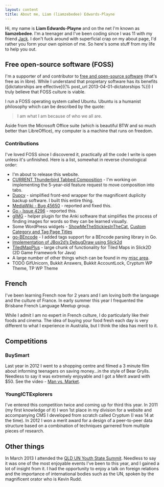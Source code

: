 ```yaml
---
layout: content
title: About me, Liam (liamzebedee) Edwards-Playne
---
```

<p class="lead">Hi, my name is <strong>Liam Edwards-Playne</strong> and on the net I'm known as <strong>liamzebedee</strong>. I'm a teenager and I've been coding since I was 11 with my friend <a href="//hetra.co">Jack</a>. I don't fuck around with superficial crap on my about page, I'd rather you form your own opinion of me. So here's some stuff from my life to help you out.</p>

## Free open-source software (FOSS)
I'm a supporter of and contributor to [free and open-source software](http://www.gnu.org/philosophy/free-sw.html) (that's free as in libre). While I understand that propietary software has its benefits ([dictatorships are effective]({% post_url 2013-04-01-dictatorships %})) I truly believe that FOSS culture is viable.

I run a FOSS operating system called Ubuntu. Ubuntu is a humanist philosophy which can be described by the quote:

> I am what I am because of who we all are.

Aside from the Microsoft Office suite (which is beautiful BTW and so much better than LibreOffice), my computer is a machine that runs on freedom. 

### Contributions
I've loved FOSS since I discovered it, practically all the code I write is open unless it's unfinished. Here is a list, somewhat in reverse chonological order:

* I'm about to release this website. 
* [CURRENT Thunderbird Tabbed Composition](https://bugzilla.mozilla.org/show_bug.cgi?id=449299) - I'm working on implementing the 5-year-old feature request to move composition into tabs. 
* [Dupcy](https://github.com/liamzebedee/dupcy) - simplified front-end wrapper for the magnificent duplicity backup software. I built this entire thing.
* [MediaWiki - Bug 45650](https://bugzilla.wikimedia.org/show_bug.cgi?id=4565) - reported and fixed this.
* [Go - Issue 4296](https://code.google.com/p/go/issues/detail?id=4296) - reported this.
* [gIMG](https://github.com/liamzebedee/misc/tree/master/gimg) - helper plugin for the Anki software that simplifies the process of finding images for words so they can be learned visually. 
* Some WordPress widgets - [ShowMeTheStickiesInTheCat](http://wordpress.org/extend/plugins/showmethestickiesinthecat/), [Custom Category and Tag Page Titles](http://wordpress.org/extend/plugins/custom-category-and-tag-page-titles/)
* [go-BEncode](https://github.com/liamzebedee/bencode) - I added tags support for a BEncode parsing library in Go. 
* [Implementation of JBox2d’s DebugDraw using Slick2d](https://gist.github.com/3074904)
* [TiledMapPlus](https://bitbucket.org/liamzebedee/slick) - large chunk of functionality for Tiled Maps in Slick2D (2D Game Framework for Java)
* A large number of other things which can be found in my [misc area](https://github.com/liamzebedee/misc). 
* TODO GifUnicorn, Bukkit Answers, Bukkit AccountLock, Cryptum WP Theme, TP WP Theme

## French
I've been learning French now for 2 years and I am loving both the language and the culture of France. In early summer this year I frequented the Brisbane French Language Meetup group. 

While I admit I am no expert in French culture, I do particularly like their foods and cinema. The idea of buying your food fresh each day is very different to what I experience in Australia, but I think the idea has merit to it.

## Competitions
### BuySmart
Last year in 2012 I went to a shopping centre and filmed a 3 minute film about informing teenagers on saving money...in the style of Bear Grylls. Needless to say it was extremely enjoyable and I got a Merit award with $50. See the video - [Man vs. Market](https://www.youtube.com/watch?v=ECTO2J74GFw). 

### YoungICTExplorers
I've entered this competition twice and coming up for third this year. In 2011 (my first knowledge of it) I won 1st place in my division for a website and accompanying CMS I developed from scratch called Cryptum (I was 14 at the time). In 2012 I won a merit award for a design of a peer-to-peer data structure based on a combination of techniques garnered from multiple pieces of research.

## Other things
In March 2013 I attended the [QLD UN Youth State Summit](http://www.unyouth.org.au/qld/summit/queensland-state-summit/). Needless to say it was one of the most enjoyable events I've been to this year, and I gained a lot of insight from it. I had the opportunity to enjoy a talk on foreign relations and the importance of international bodies such as the UN, spoken by the magnificent orator who is Kevin Rudd. 
